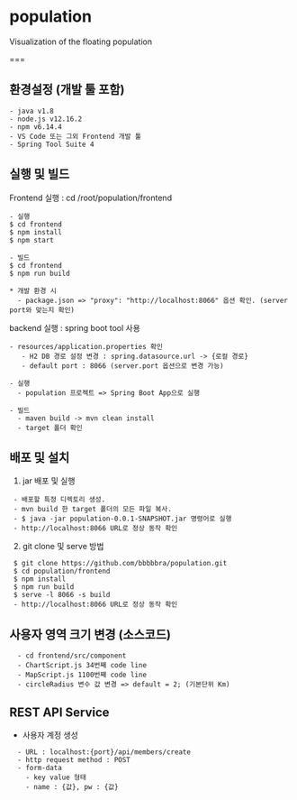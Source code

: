 # population
Visualization of the floating population

===

## 환경설정 (개발 툴 포함)
```
- java v1.8 
- node.js v12.16.2
- npm v6.14.4
- VS Code 또는 그외 Frontend 개발 툴
- Spring Tool Suite 4 
```

## 실행 및 빌드

Frontend 실행 : cd /root/population/frontend

```
- 실행
$ cd frontend
$ npm install
$ npm start

- 빌드
$ cd frontend
$ npm run build

* 개발 환경 시
  - package.json => "proxy": "http://localhost:8066" 옵션 확인. (server port와 맞는지 확인)
```

backend 실행 : spring boot tool 사용

```
- resources/application.properties 확인
   - H2 DB 경로 설정 변경 : spring.datasource.url -> {로컬 경로}
   - default port : 8066 (server.port 옵션으로 변경 가능) 

- 실행
  - population 프로젝트 => Spring Boot App으로 실행

- 빌드
  - maven build -> mvn clean install
  - target 폴더 확인
```

## 배포 및 설치

1. jar 배포 및 실행

```
 - 배포할 특정 디렉토리 생성.
 - mvn build 한 target 폴더의 모든 파일 복사.
 - $ java -jar population-0.0.1-SNAPSHOT.jar 명령어로 실행
 - http://localhost:8066 URL로 정상 동작 확인
```

2. git clone 및 serve 방법

```
 $ git clone https://github.com/bbbbbra/population.git
 $ cd population/frontend
 $ npm install
 $ npm run build
 $ serve -l 8066 -s build
 - http://localhost:8066 URL로 정상 동작 확인
```

## 사용자 영역 크기 변경 (소스코드)
```
  - cd frontend/src/component
  - ChartScript.js 34번째 code line
  - MapScript.js 1100번째 code line
  - circleRadius 변수 값 변경 => default = 2; (기본단위 Km)
```

## REST API Service

* 사용자 계정 생성

```
  - URL : localhost:{port}/api/members/create
  - http request method : POST
  - form-data
    - key value 형태
    - name : {값}, pw : {값}
```
